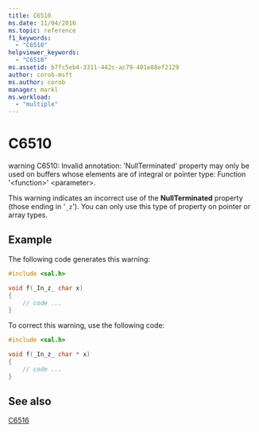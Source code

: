 ```yaml
---
title: C6510
ms.date: 11/04/2016
ms.topic: reference
f1_keywords:
  - "C6510"
helpviewer_keywords:
  - "C6510"
ms.assetid: b7fc5eb4-3311-442c-ac79-401e88ef2129
author: corob-msft
ms.author: corob
manager: markl
ms.workload:
  - "multiple"
---
```

# C6510
warning C6510: Invalid annotation: 'NullTerminated' property may only be used on buffers whose elements are of integral or pointer type: Function '\<function>' \<parameter>.

 This warning indicates an incorrect use of the **NullTerminated** property (those ending in '`_z`'). You can only use this type of property on pointer or array types.

## Example
 The following code generates this warning:

```cpp
#include <sal.h>

void f(_In_z_ char x)
{
    // code ...
}
```

 To correct this warning, use the following code:

```cpp
#include <sal.h>

void f(_In_z_ char * x)
{
    // code ...
}
```

## See also
 [C6516](../code-quality/c6516.md)
